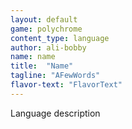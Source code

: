 ```yaml
---
layout: default
game: polychrome
content_type: language
author: ali-bobby
name: name
title:  "Name"
tagline: "AFewWords"
flavor-text: "FlavorText"
---
```


Language description
